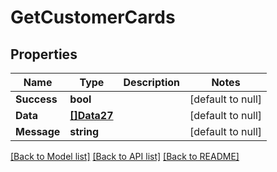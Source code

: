 # GetCustomerCards

## Properties
Name | Type | Description | Notes
------------ | ------------- | ------------- | -------------
**Success** | **bool** |  | [default to null]
**Data** | [**[]Data27**](Data27.md) |  | [default to null]
**Message** | **string** |  | [default to null]

[[Back to Model list]](../README.md#documentation-for-models) [[Back to API list]](../README.md#documentation-for-api-endpoints) [[Back to README]](../README.md)

